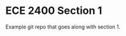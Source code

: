 
ECE 2400 Section 1
==========================================================================

Example git repo that goes along with section 1.
